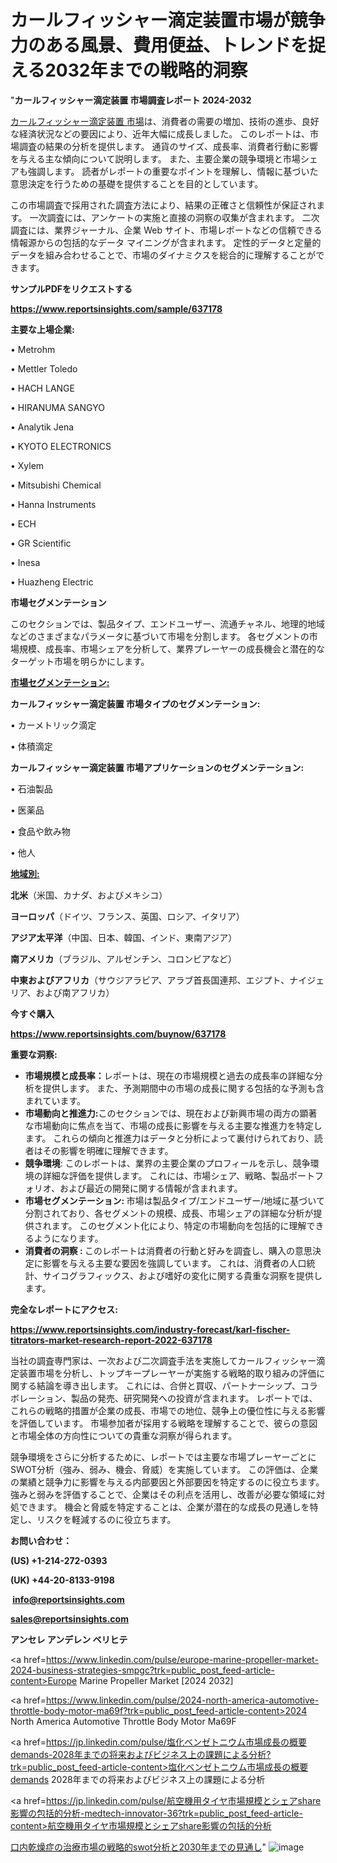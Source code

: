 # カールフィッシャー滴定装置市場が競争力のある風景、費用便益、トレンドを捉える2032年までの戦略的洞察

"<strong>カールフィッシャー滴定装置 市場調査レポート 2024-2032</strong>

<a href=https://www.reportsinsights.com/sample/637178>カールフィッシャー滴定装置 市場</a>は、消費者の需要の増加、技術の進歩、良好な経済状況などの要因により、近年大幅に成長しました。 このレポートは、市場調査の結果の分析を提供します。 通貨のサイズ、成長率、消費者行動に影響を与える主な傾向について説明します。 また、主要企業の競争環境と市場シェアも強調します。 読者がレポートの重要なポイントを理解し、情報に基づいた意思決定を行うための基礎を提供することを目的としています。

この市場調査で採用された調査方法により、結果の正確さと信頼性が保証されます。 一次調査には、アンケートの実施と直接の洞察の収集が含まれます。 二次調査には、業界ジャーナル、企業 Web サイト、市場レポートなどの信頼できる情報源からの包括的なデータ マイニングが含まれます。 定性的データと定量的データを組み合わせることで、市場のダイナミクスを総合的に理解することができます。

<strong><b>サンプルPDFをリクエストする</b></strong>

<a href=https://www.reportsinsights.com/sample/637178><strong><u>https://www.reportsinsights.com/sample/637178</u></strong></a>

<strong>主要な上場企業:</strong>

• Metrohm

• Mettler Toledo

• HACH LANGE

• HIRANUMA SANGYO

• Analytik Jena

• KYOTO ELECTRONICS

• Xylem

• Mitsubishi Chemical

• Hanna Instruments

• ECH

• GR Scientific

• Inesa

• Huazheng Electric

<strong>市場セグメンテーション</strong>

このセクションでは、製品タイプ、エンドユーザー、流通チャネル、地理的地域などのさまざまなパラメータに基づいて市場を分割します。 各セグメントの市場規模、成長率、市場シェアを分析して、業界プレーヤーの成長機会と潜在的なターゲット市場を明らかにします。

<strong><u>市場セグメンテーション</u></strong><strong><u>:</u></strong>

<strong>カールフィッシャー滴定装置 市場タイプのセグメンテーション:</strong>

• カーメトリック滴定

• 体積滴定

<strong>カールフィッシャー滴定装置 市場アプリケーションのセグメンテーション:</strong>

• 石油製品

• 医薬品

• 食品や飲み物

• 他人

<strong><u>地域別</u></strong><strong><u>:</u></strong>

<strong>北米</strong>（米国、カナダ、およびメキシコ）

<strong>ヨーロッパ</strong>（ドイツ、フランス、英国、ロシア、イタリア）

<strong>アジア太平洋</strong>（中国、日本、韓国、インド、東南アジア）

<strong>南アメリカ</strong>（ブラジル、アルゼンチン、コロンビアなど）

<strong>中東およびアフリカ</strong>（サウジアラビア、アラブ首長国連邦、エジプト、ナイジェリア、および南アフリカ）

<strong>今すぐ購入</strong>

<a href=https://www.reportsinsights.com/buynow/637178><strong><u>https://www.reportsinsights.com/buynow/637178</u></strong></a>

<strong>重要な洞察:</strong>
<ul>
  <li><strong>市場規模と成長率：</strong>レポートは、現在の市場規模と過去の成長率の詳細な分析を提供します。 また、予測期間中の市場の成長に関する包括的な予測も含まれています。</li>
  <li><strong>市場動向と推進力:</strong>このセクションでは、現在および新興市場の両方の顕著な市場動向に焦点を当て、市場の成長に影響を与える主要な推進力を特定します。 これらの傾向と推進力はデータと分析によって裏付けられており、読者はその影響を明確に理解できます。</li>
  <li><strong>競争環境</strong>: このレポートは、業界の主要企業のプロフィールを示し、競争環境の詳細な評価を提供します。 これには、市場シェア、戦略、製品ポートフォリオ、および最近の開発に関する情報が含まれます。</li>
  <li><strong>市場セグメンテーション: </strong>市場は製品タイプ/エンドユーザー/地域に基づいて分割されており、各セグメントの規模、成長、市場シェアの詳細な分析が提供されます。 このセグメント化により、特定の市場動向を包括的に理解できるようになります。</li>
  <li><strong>消費者の洞察 : </strong>このレポートは消費者の行動と好みを調査し、購入の意思決定に影響を与える主要な要因を強調しています。 これは、消費者の人口統計、サイコグラフィックス、および嗜好の変化に関する貴重な洞察を提供します。</li>
</ul>
<strong>完全なレポートにアクセス:</strong>

<a href=https://www.reportsinsights.com/industry-forecast/karl-fischer-titrators-market-research-report-2022-637178><strong><u><b>https://www.reportsinsights.com/industry-forecast/karl-fischer-titrators-market-research-report-2022-637178</b></u></strong></a>

当社の調査専門家は、一次および二次調査手法を実施してカールフィッシャー滴定装置市場を分析し、トップキープレーヤーが実施する戦略的取り組みの評価に関する結論を導き出します。 これには、合併と買収、パートナーシップ、コラボレーション、製品の発売、研究開発への投資が含まれます。 レポートでは、これらの戦略的措置が企業の成長、市場での地位、競争上の優位性に与える影響を評価しています。 市場参加者が採用する戦略を理解することで、彼らの意図と市場全体の方向性についての貴重な洞察が得られます。

競争環境をさらに分析するために、レポートでは主要な市場プレーヤーごとにSWOT分析（強み、弱み、機会、脅威）を実施しています。 この評価は、企業の業績と競争力に影響を与える内部要因と外部要因を特定するのに役立ちます。 強みと弱みを評価することで、企業はその利点を活用し、改善が必要な領域に対処できます。 機会と脅威を特定することは、企業が潜在的な成長の見通しを特定し、リスクを軽減するのに役立ちます。

<strong>お問い合わせ：</strong>

<strong>(US) +1-214-272-0393</strong>

<strong>(UK) +44-20-8133-9198</strong>

<strong> </strong><a href=info@reportsinsights.com><strong><u>info@reportsinsights.com</u></strong></a>

<a href=sales@reportsinsights.com><strong><u>sales@reportsinsights.com</u></strong></a>

<strong>アンセレ アンデレン ベリヒテ</strong>

<a href=https://www.linkedin.com/pulse/europe-marine-propeller-market-2024-business-strategies-smpgc?trk=public_post_feed-article-content>Europe Marine Propeller Market [2024 2032]</a>

<a href=https://www.linkedin.com/pulse/2024-north-america-automotive-throttle-body-motor-ma69f?trk=public_post_feed-article-content>2024 North America Automotive Throttle Body Motor Ma69F</a>

<a href=https://jp.linkedin.com/pulse/塩化ベンゼトニウム市場成長の概要demands-2028年までの将来およびビジネス上の課題による分析?trk=public_post_feed-article-content>塩化ベンゼトニウム市場成長の概要demands 2028年までの将来およびビジネス上の課題による分析</a>

<a href=https://jp.linkedin.com/pulse/航空機用タイヤ市場規模とシェアshare影響の包括的分析-medtech-innovator-36?trk=public_post_feed-article-content>航空機用タイヤ市場規模とシェアshare影響の包括的分析</a>

<a href=https://www.linkedin.com/pulse/口内乾燥症の治療市場の戦略的swot分析と2030年までの見通し-reportsinsights-pvt-ltd-vjmoe/>口内乾燥症の治療市場の戦略的swot分析と2030年までの見通し</a>"
![image](https://github.com/gayatrid12/RIResearch/assets/158473851/795b56d5-6d97-4e67-a3b3-fb24bab4ec63)
